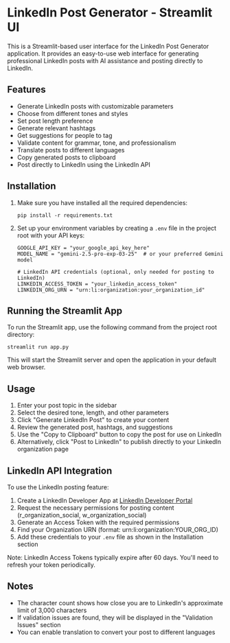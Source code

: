 # LinkedIn Post Generator - Streamlit UI

This is a Streamlit-based user interface for the LinkedIn Post Generator application. It provides an easy-to-use web interface for generating professional LinkedIn posts with AI assistance and posting directly to LinkedIn.

## Features

- Generate LinkedIn posts with customizable parameters
- Choose from different tones and styles
- Set post length preference
- Generate relevant hashtags
- Get suggestions for people to tag
- Validate content for grammar, tone, and professionalism
- Translate posts to different languages
- Copy generated posts to clipboard
- Post directly to LinkedIn using the LinkedIn API

## Installation

1. Make sure you have installed all the required dependencies:
   ```
   pip install -r requirements.txt
   ```

2. Set up your environment variables by creating a `.env` file in the project root with your API keys:
   ```
   GOOGLE_API_KEY = "your_google_api_key_here"
   MODEL_NAME = "gemini-2.5-pro-exp-03-25"  # or your preferred Gemini model

   # LinkedIn API credentials (optional, only needed for posting to LinkedIn)
   LINKEDIN_ACCESS_TOKEN = "your_linkedin_access_token"
   LINKEDIN_ORG_URN = "urn:li:organization:your_organization_id"
   ```

## Running the Streamlit App

To run the Streamlit app, use the following command from the project root directory:

```
streamlit run app.py
```

This will start the Streamlit server and open the application in your default web browser.

## Usage

1. Enter your post topic in the sidebar
2. Select the desired tone, length, and other parameters
3. Click "Generate LinkedIn Post" to create your content
4. Review the generated post, hashtags, and suggestions
5. Use the "Copy to Clipboard" button to copy the post for use on LinkedIn
6. Alternatively, click "Post to LinkedIn" to publish directly to your LinkedIn organization page

## LinkedIn API Integration

To use the LinkedIn posting feature:

1. Create a LinkedIn Developer App at [LinkedIn Developer Portal](https://www.linkedin.com/developers/)
2. Request the necessary permissions for posting content (r_organization_social, w_organization_social)
3. Generate an Access Token with the required permissions
4. Find your Organization URN (format: urn:li:organization:YOUR_ORG_ID)
5. Add these credentials to your `.env` file as shown in the Installation section

Note: LinkedIn Access Tokens typically expire after 60 days. You'll need to refresh your token periodically.

## Notes

- The character count shows how close you are to LinkedIn's approximate limit of 3,000 characters
- If validation issues are found, they will be displayed in the "Validation Issues" section
- You can enable translation to convert your post to different languages
